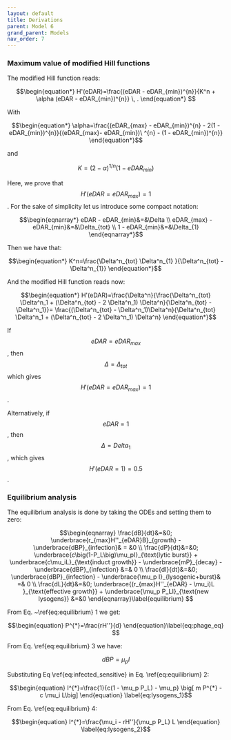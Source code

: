 ```yaml
---                   
layout: default                                                                                     
title: Derivations                                                                              
parent: Model 6                                                                                     
grand_parent: Models                                                                                
nav_order: 7                                                      
---
```


### Maximum value of modified Hill functions

The modified Hill function reads:

$$\begin{equation*}
 H'(eDAR)=\frac{(eDAR - eDAR_{min})^{n}}{K^n + \alpha (eDAR - eDAR_{min})^{n}} \, .
\end{equation*} $$

With

$$\begin{equation*}
\alpha=\frac{(eDAR_{max} - eDAR_{min})^{n} - 2(1 - eDAR_{min})^{n}}{(eDAR_{max}- eDAR_{min})\
^{n} - (1 - eDAR_{min})^{n}}
\end{equation*}$$

and

$$\begin{equation*}
K=(2-\alpha)^{1/n}(1-eDAR_{min})
\end{equation*}$$

Here, we prove that $$H'(eDAR=eDAR_{max})=1$$. For the sake of simplicity let us introduce some compact notation:

$$\begin{eqnarray*}
eDAR - eDAR_{min}&=&\Delta \\
eDAR_{max} - eDAR_{min}&=&\Delta_{tot} \\
1 - eDAR_{min}&=&\Delta_{1}
\end{eqnarray*}$$

Then we have that:

$$\begin{equation*}
K^n=\frac{\Delta^n_{tot} \Delta^n_{1} }{\Delta^n_{tot} - \Delta^n_{1}}
\end{equation*}$$

And the modified Hill function reads now:

$$\begin{equation*}                                                                                 
H'(eDAR)=\frac{\Delta^n}{\frac{\Delta^n_{tot} \Delta^n_1 + (\Delta^n_{tot} - 2
\Delta^n_1) \Delta^n}{\Delta^n_{tot} - \Delta^n_1}}= \frac{(\Delta^n_{tot} - \Delta^n_1)\Delta^n}{\Delta^n_{tot} \Delta^n_1 + (\Delta^n_{tot} - 2 \Delta^n_1) \Delta^n}
\end{equation*}$$

If $$eDAR=eDAR_{max}$$, then $$\Delta=\Delta_{tot}$$ which gives $$H'(eDAR=eDAR_{max})=1$$.

Alternatively, if $$eDAR=1$$, then $$\Delta=Delta_1$$, which gives $$H'(eDAR=1)=0.5$$. 

### Equilibrium analysis

The equilibrium analysis is done by taking the ODEs and setting them to zero:

$$\begin{eqnarray}  
\frac{dB}{dt}&=&0; \underbrace{r_{max}H''_{eDAR}B}_{growth} - \underbrace{dBP}_{infection}& = &0 \\         
\frac{dP}{dt}&=&0; \underbrace{c\big(1-P_L\big)\mu_pI}_{\text{lytic burst}} +
\underbrace{c\mu_iL}_{\text{induct growth}} - \underbrace{mP}_{decay} - \underbrace{dBP}_{infection} &=& 0 \\                         
\frac{dI}{dt}&=&0;  \underbrace{dBP}_{infection} - \underbrace{\mu_p I}_{lysogenic+burst}& =& 0 \\  
\frac{dL}{dt}&=&0; \underbrace{(r_{max}H''_{eDAR} - \mu_i)L }_{\text{effective growth}} +  \underbrace{\mu_p P_LI}_{\text{new lysogens}} &=&0
\end{eqnarray}\label{equilibrium} $$

From Eq. ~\ref{eq:equilibrium} 1 we get:

$$\begin{equation}
P^{*}=\frac{rH''}{d}
\end{equation}\label{eq:phage_eq} $$

From Eq. \ref{eq:equilibrium} 3 we have:

$$\begin{equation}
dBP=\mu_p I
\end{equation}\label{eq:infected_sensitive} $$

Substituting Eq \ref{eq:infected_sensitive} in Eq. \ref{eq:equilibrium} 2:

$$\begin{equation}
I^{*}=\frac{1}{c(1 - \mu_p P_L) - \mu_p} \big[ m P^{*} - c \mu_i L\big]
\end{equation} \label{eq:lysogens_1}$$

From Eq. \ref{eq:equilibrium} 4:

$$\begin{equation}
I^{*}=\frac{\mu_i - rH''}{\mu_p P_L} L
\end{equation} \label{eq:lysogens_2}$$


